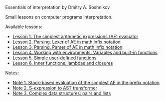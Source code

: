 Essentials of interpretation
  by Dmitry A. Soshnikov

Small lessons on computer programs interpretation.

Available lessons:

<ul>
  <li><a href="https://github.com/DmitrySoshnikov/Essentials-of-interpretation/blob/master/src/lesson-1.js">Lesson 1. The simplest arithmetic expressions (AE) evaluator</a></li>
  <li><a href="https://github.com/DmitrySoshnikov/Essentials-of-interpretation/blob/master/src/lesson-2.js">Lesson 2. Parsing. Lexer of AE in math infix notation</a></li>
  <li><a href="https://github.com/DmitrySoshnikov/Essentials-of-interpretation/blob/master/src/lesson-3.js">Lesson 3. Parsing. Parser of AE in math infix notation</a></li>
  <li><a href="https://github.com/DmitrySoshnikov/Essentials-of-interpretation/blob/master/src/lesson-4.js">Lesson 4. Working with environments. Variables and built-in functions</a></li>
  <li><a href="https://github.com/DmitrySoshnikov/Essentials-of-interpretation/blob/master/src/lesson-5.js">Lesson 5. Simple user-defined functions</a></li>
  <li><a href="https://github.com/DmitrySoshnikov/Essentials-of-interpretation/blob/master/src/lesson-6.js">Lesson 6. Inner functions, lambdas and closures</a></li>
</ul>

Notes:

<ul>
  <li><a href="https://github.com/DmitrySoshnikov/Essentials-of-interpretation/blob/master/src/notes/note-1.js">Note 1. Stack-based evaluation of the simplest AE in the prefix notation</a></li>
  <li><a href="https://github.com/DmitrySoshnikov/Essentials-of-interpretation/blob/master/src/notes/note-2.js">Note 2. S-expression to AST transformer</a></li>
  <li><a href="https://github.com/DmitrySoshnikov/Essentials-of-interpretation/blob/master/src/notes/note-3.js">Note 3. Complex data structures: pairs and lists</a></li>
</ul>

